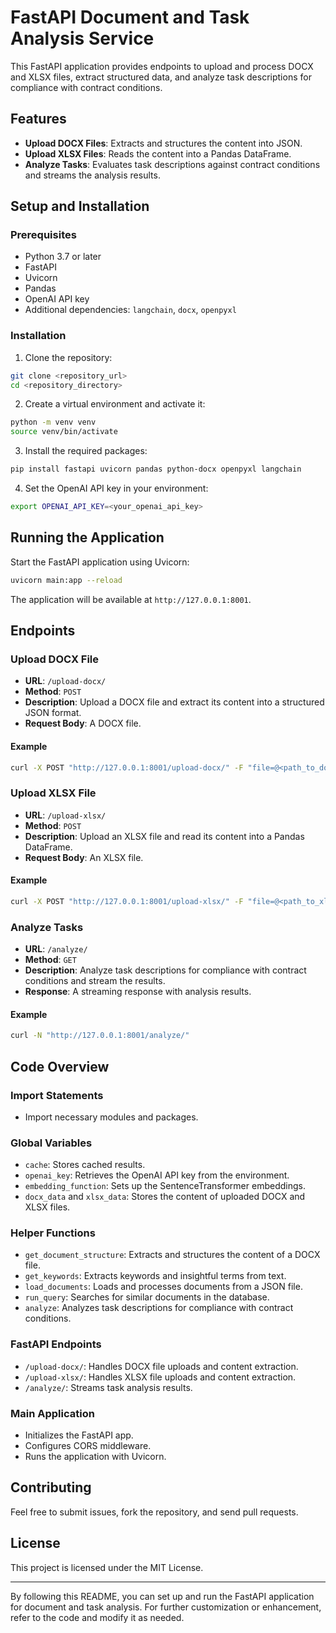 # FastAPI Document and Task Analysis Service

This FastAPI application provides endpoints to upload and process DOCX and XLSX files, extract structured data, and analyze task descriptions for compliance with contract conditions.

## Features

- **Upload DOCX Files**: Extracts and structures the content into JSON.
- **Upload XLSX Files**: Reads the content into a Pandas DataFrame.
- **Analyze Tasks**: Evaluates task descriptions against contract conditions and streams the analysis results.

## Setup and Installation

### Prerequisites

- Python 3.7 or later
- FastAPI
- Uvicorn
- Pandas
- OpenAI API key
- Additional dependencies: `langchain`, `docx`, `openpyxl`

### Installation

1. Clone the repository:

```bash
git clone <repository_url>
cd <repository_directory>
```

2. Create a virtual environment and activate it:

```bash
python -m venv venv
source venv/bin/activate
```

3. Install the required packages:

```bash
pip install fastapi uvicorn pandas python-docx openpyxl langchain
```

4. Set the OpenAI API key in your environment:

```bash
export OPENAI_API_KEY=<your_openai_api_key>
```

## Running the Application

Start the FastAPI application using Uvicorn:

```bash
uvicorn main:app --reload
```

The application will be available at `http://127.0.0.1:8001`.

## Endpoints

### Upload DOCX File

- **URL**: `/upload-docx/`
- **Method**: `POST`
- **Description**: Upload a DOCX file and extract its content into a structured JSON format.
- **Request Body**: A DOCX file.

#### Example

```bash
curl -X POST "http://127.0.0.1:8001/upload-docx/" -F "file=@<path_to_docx_file>"
```

### Upload XLSX File

- **URL**: `/upload-xlsx/`
- **Method**: `POST`
- **Description**: Upload an XLSX file and read its content into a Pandas DataFrame.
- **Request Body**: An XLSX file.

#### Example

```bash
curl -X POST "http://127.0.0.1:8001/upload-xlsx/" -F "file=@<path_to_xlsx_file>"
```

### Analyze Tasks

- **URL**: `/analyze/`
- **Method**: `GET`
- **Description**: Analyze task descriptions for compliance with contract conditions and stream the results.
- **Response**: A streaming response with analysis results.

#### Example

```bash
curl -N "http://127.0.0.1:8001/analyze/"
```

## Code Overview

### Import Statements

- Import necessary modules and packages.

### Global Variables

- `cache`: Stores cached results.
- `openai_key`: Retrieves the OpenAI API key from the environment.
- `embedding_function`: Sets up the SentenceTransformer embeddings.
- `docx_data` and `xlsx_data`: Stores the content of uploaded DOCX and XLSX files.

### Helper Functions

- `get_document_structure`: Extracts and structures the content of a DOCX file.
- `get_keywords`: Extracts keywords and insightful terms from text.
- `load_documents`: Loads and processes documents from a JSON file.
- `run_query`: Searches for similar documents in the database.
- `analyze`: Analyzes task descriptions for compliance with contract conditions.

### FastAPI Endpoints

- `/upload-docx/`: Handles DOCX file uploads and content extraction.
- `/upload-xlsx/`: Handles XLSX file uploads and content extraction.
- `/analyze/`: Streams task analysis results.

### Main Application

- Initializes the FastAPI app.
- Configures CORS middleware.
- Runs the application with Uvicorn.

## Contributing

Feel free to submit issues, fork the repository, and send pull requests.

## License

This project is licensed under the MIT License.

---

By following this README, you can set up and run the FastAPI application for document and task analysis. For further customization or enhancement, refer to the code and modify it as needed.
